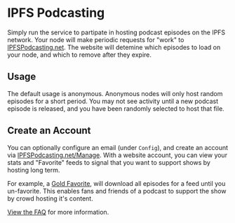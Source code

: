 # IPFS Podcasting

Simply run the service to partipate in hosting podcast episodes on the IPFS network. Your node will make periodic requests for "work" to [IPFSPodcasting.net](https://ipfspodcasting.net/). The website will detemine which episodes to load on your node, and which to remove after they expire.

## Usage

The default usage is anonymous. Anonymous nodes will only host random episodes for a short period. You may not see activity until a new podcast episode is released, and you have been randomly selected to host that file.

## Create an Account

You can optionally configure an email (under `Config`), and create an account via [IPFSPodcasting.net/Manage](https://ipfspodcasting.net/Manage). With a website account, you can view your stats and "Favorite" feeds to signal that you want to support shows by hosting long term. 

For example, a [Gold Favorite](https://ipfspodcasting.net/Help/Favorites), will download all episodes for a feed until you un-favorite. This enables fans and friends of a podcast to support the show by crowd hosting it's content.

[View the FAQ](https://ipfspodcasting.net/FAQ) for more information.

